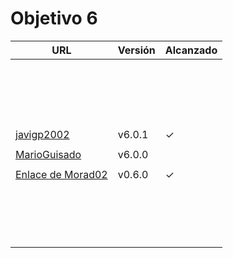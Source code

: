 # Objetivo 6

| URL                                                            | Versión | Alcanzado |
|----------------------------------------------------------------|---------|-----------|
| <!-- Enlace de sergioae19 -->                                  |         |           |
| <!-- Enlace de danieeeld2 -->                                  |         |           |
| <!-- Enlace de LuciaAnsino -->                                 |         |           |
| <!-- Enlace de Enaraque -->                                    |         |           |
| <!-- Enlace de giorgiogiovanni -->                             |         |           |
| <!-- Enlace de PabloBarTo -->                                  |         |           |
| <!-- Enlace de danibarranqueroo -->                            |         |           |
| <!-- Enlace de Amadocm -->                                     |         |           |
| <!-- Enlace de marinajcs -->                                   |         |           |
| <!-- Enlace de GiancaGrizzly -->                               |         |           |
| <!-- Enlace de adelahera -->                                   |         |           |
| <!-- Enlace de puchy22 -->                                     |         |           |
| <!-- Enlace de carlotiii30 -->                                 |         |           |
| <!-- Enlace de sergioffdez -->                                 |         |           |
| <!-- Enlace de DarckMonster -->                                |         |           |
| <!-- Enlace de eugrdfolcha -->                                 |         |           |
| <!-- Enlace de diagmatrix -->                                  |         |           |
| <!-- Enlace de JaimeGM96 -->                                   |         |           |
| [javigp2002](https://github.com/javigp2002/LazyFood/pull/43)   | v6.0.1  | ✓         |
| <!-- Enlace de shvtwp -->                                      |         |           |
| [MarioGuisado](https://github.com/MarioGuisado/TrainMe/pull/60)| v6.0.0  |           |
| <!-- Enlace de J P S -->                                       |         |           |
| [Enlace de Morad02](https://github.com/Morad02/F1Data/pull/49) | v0.6.0  | ✓         |
| <!-- Enlace de albertolj -->                                   |         |           |
| <!-- Enlace de Christianlr -->                                 |         |           |
| <!-- Enlace de pluque01 -->                                    |         |           |
| <!-- Enlace de josemponce -->                                  |         |           |
| <!-- Enlace de smallPingu -->                                  |         |           |
| <!-- Enlace de chelunike -->                                   |         |           |
| <!-- Enlace de M M M -->                                       |         |           |
| <!-- Enlace de moshidev -->                                    |         |           |
| <!-- Enlace de R L O E -->                                     |         |           |
| <!-- Enlace de migueruiz -->                                   |         |           |
| <!-- Enlace de Javito198 -->                                   |         |           |
| <!-- Enlace de Alvarosanpal95 -->                              |         |           |
| <!-- Enlace de spmanolo -->                                    |         |           |
| <!-- Enlace de carlosservi -->                                 |         |           |
| <!-- Enlace de raultl12 -->                                    |         |           |
| <!-- Enlace de manuelvico0102 -->                              |         |           |
| <!-- Enlace de johnwaves -->                                   |         |           |
